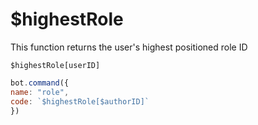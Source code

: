 # $highestRole

This function returns the user's highest positioned role ID

```text
$highestRole[userID]
```

```javascript
bot.command({
name: "role", 
code: `$highestRole[$authorID]`
})
```

